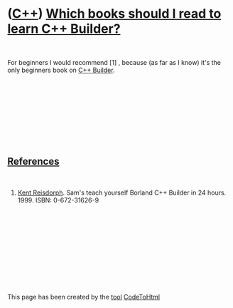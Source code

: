 



 

 

 

 

 

([C++](Cpp.htm)) [Which books should I read to learn C++ Builder?](CppBuilderBooks.htm)
=======================================================================================

 

For beginners I would recommend \[1\] , because (as far as I know) it's
the only beginners book on [C++ Builder](CppBuilder.htm).

 

 

 

 

 

[References](CppReferences.htm)
-------------------------------

 

1.  [Kent Reisdorph](CppKentReisdorph.htm). Sam's teach yourself Borland
    C++ Builder in 24 hours. 1999. ISBN: 0-672-31626-9

 

 

 

 

 





 




This page has been created by the [tool](Tools.htm)
[CodeToHtml](ToolCodeToHtml.htm)
